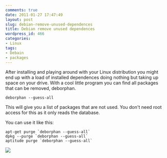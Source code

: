 ```yaml
---
comments: true
date: 2011-01-27 17:47:49
layout: post
slug: debian-remove-unused-dependences
title: Debian remove unused dependences
wordpress_id: 466
categories:
- Linux
tags:
- Debain
- packages
---
```


After installing and playing around with your Linux distribution you might end up with a load of installed dependences doing nothing but taking up space on your drive.  With a cool little program you can find all packages that can be removed, deborphan.

    
    deborphan --guess-all


This will give you a list of packages that are not used.  You don't need root access for this as it only reads the database.

You can use it like this:

    
    apt-get purge `deborphan --guess-all`
    dpkg --purge `deborphan --guess-all`
    aptitude purge `deborphan --guess-all`
    




[![](http://nationpigeon.com/wordpress/wp-content/uploads/2011/01/graduate-150x150.jpg)](http://nationpigeon.com/wordpress/wp-content/uploads/2011/01/graduate.jpg)
